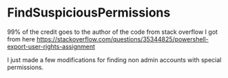 # FindSuspiciousPermissions

99% of the credit goes to the author of the code from stack overflow I got from here
https://stackoverflow.com/questions/35344825/powershell-export-user-rights-assignment

I just made a few modifications for finding non admin accounts with special permissions.
